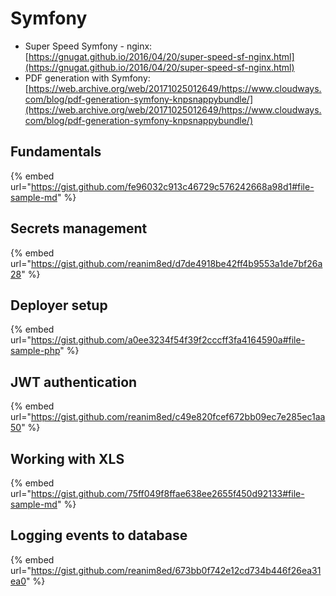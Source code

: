 # Symfony

* Super Speed Symfony - nginx: [https://gnugat.github.io/2016/04/20/super-speed-sf-nginx.html](https://gnugat.github.io/2016/04/20/super-speed-sf-nginx.html)
* PDF generation with Symfony: [https://web.archive.org/web/20171025012649/https://www.cloudways.com/blog/pdf-generation-symfony-knpsnappybundle/](https://web.archive.org/web/20171025012649/https://www.cloudways.com/blog/pdf-generation-symfony-knpsnappybundle/)

## Fundamentals

{% embed url="https://gist.github.com/fe96032c913c46729c576242668a98d1#file-sample-md" %}

## Secrets management

{% embed url="https://gist.github.com/reanim8ed/d7de4918be42ff4b9553a1de7bf26a28" %}

## Deployer setup

{% embed url="https://gist.github.com/a0ee3234f54f39f2cccff3fa4164590a#file-sample-php" %}

## JWT authentication

{% embed url="https://gist.github.com/reanim8ed/c49e820fcef672bb09ec7e285ec1aa50" %}

## Working with XLS

{% embed url="https://gist.github.com/75ff049f8ffae638ee2655f450d92133#file-sample-md" %}

## Logging events to database

{% embed url="https://gist.github.com/reanim8ed/673bb0f742e12cd734b446f26ea31ea0" %}
